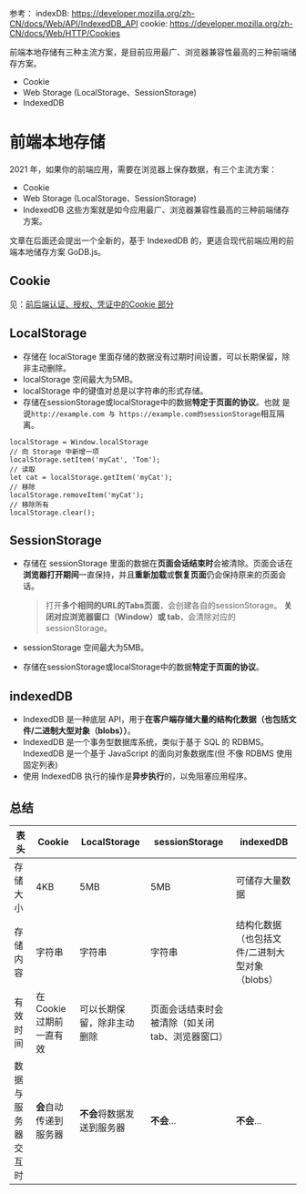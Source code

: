 参考：
indexDB: https://developer.mozilla.org/zh-CN/docs/Web/API/IndexedDB_API
cookie: https://developer.mozilla.org/zh-CN/docs/Web/HTTP/Cookies

前端本地存储有三种主流方案，是目前应用最广、浏览器兼容性最高的三种前端储存方案。
* Cookie
* Web Storage (LocalStorage、SessionStorage)
* IndexedDB


# 前端本地存储
2021 年，如果你的前端应用，需要在浏览器上保存数据，有三个主流方案：
* Cookie
* Web Storage (LocalStorage、SessionStorage)
* IndexedDB
这些方案就是如今应用最广、浏览器兼容性最高的三种前端储存方案。

文章在后面还会提出一个全新的，基于 IndexedDB 的，更适合现代前端应用的前端本地储存方案 GoDB.js。

## Cookie
见：[前后端认证、授权、凭证中的Cookie 部分](./4.0__Cookie.Session.Token.md)

## LocalStorage
* 存储在 localStorage 里面存储的数据没有过期时间设置，可以长期保留，除非主动删除。
* localStorage 空间最大为5MB。
* localStorage 中的键值对总是以字符串的形式存储。
* 存储在sessionStorage或localStorage中的数据**特定于页面的协议**。也就
是说`http://example.com 与 https://example.com的sessionStorage`相互隔离。
```Js
localStorage = Window.localStorage
// 向 Storage 中新增一项
localStorage.setItem('myCat', 'Tom');
// 读取
let cat = localStorage.getItem('myCat');
// 移除
localStorage.removeItem('myCat');
// 移除所有
localStorage.clear();
```

## SessionStorage
* 存储在 sessionStorage 里面的数据在**页面会话结束时**会被清除。页面会话在**浏览器打开期间**一直保持，并且**重新加载**或**恢复页面**仍会保持原来的页面会话。

    > 打开**多个相同的URL的Tabs页面**，会创建各自的sessionStorage。
    > **关闭对应浏览器窗口（Window）或 tab**，会清除对应的sessionStorage。 
* sessionStorage 空间最大为5MB。
* 存储在sessionStorage或localStorage中的数据**特定于页面的协议**。

## indexedDB
* IndexedDB 是一种底层 API，用于**在客户端存储大量的结构化数据（也包括文件/二进制大型对象（blobs））**。
* IndexedDB 是一个事务型数据库系统，类似于基于 SQL 的 RDBMS。 IndexedDB 是一个基于 JavaScript 的面向对象数据库(但 不像 RDBMS 使用固定列表)
* 使用 IndexedDB 执行的操作是**异步执行**的，以免阻塞应用程序。

## 总结
|  表头   | Cookie  |  LocalStorage   | sessionStorage  | indexedDB  |
|  ----  | ----  |  ----  | ----  | ----  |
| 存储大小  | 4KB | 5MB  | 5MB | 可储存大量数据 | 
| 存储内容  | 字符串 | 字符串  | 字符串 | 结构化数据（也包括文件/二进制大型对象（blobs） |
| 有效时间  | 在Cookie过期前一直有效 | 可以长期保留，除非主动删除  | 页面会话结束时会被清除（如关闭tab、浏览器窗口） | |
| 数据与服务器交互时  | **会**自动传递到服务器 | **不会**将数据发送到服务器  | **不会**... | **不会**... |